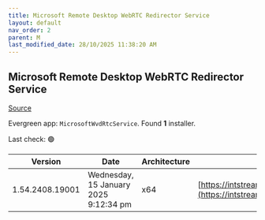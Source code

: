 ```yaml
---
title: Microsoft Remote Desktop WebRTC Redirector Service
layout: default
nav_order: 2
parent: M
last_modified_date: 28/10/2025 11:38:20 AM
---
```


## Microsoft Remote Desktop WebRTC Redirector Service

[Source](https://docs.microsoft.com/en-us/azure/virtual-desktop/teams-on-avd)

Evergreen app: `MicrosoftWvdRtcService`. Found **1** installer.

Last check: 🟢

| Version         | Date                                  | Architecture | URI                                                                                                                                                                                                        |
| --------------- | ------------------------------------- | ------------ | ---------------------------------------------------------------------------------------------------------------------------------------------------------------------------------------------------------- |
| 1.54.2408.19001 | Wednesday, 15 January 2025 9:12:34 pm | x64          | [https://intstreamreleases.z22.web.core.windows.net/MsRdcWebRTCSvc_HostSetup_1.54.2408.19001_x64.msi](https://intstreamreleases.z22.web.core.windows.net/MsRdcWebRTCSvc_HostSetup_1.54.2408.19001_x64.msi) |
